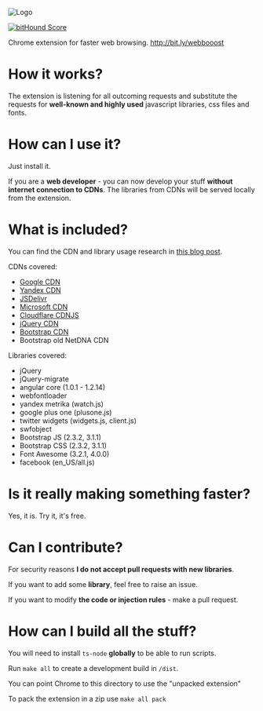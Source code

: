 ![Logo](http://mrmig-statis-assets.s3-website-eu-west-1.amazonaws.com/medium_tile.png)

[![bitHound Score](https://www.bithound.io/mr-mig/webbooost/badges/score.svg)](https://www.bithound.io/mr-mig/webbooost)

Chrome extension for faster web browsing. http://bit.ly/webbooost

How it works?
=============

The extension is listening for all outcoming requests and substitute the requests for **well-known and highly used** javascript libraries, css files and fonts.

How can I use it?
================

Just install it.

If you are a **web developer** - you can now develop your stuff **without internet connection to CDNs**. 
The libraries from CDNs will be served locally from the extension.

What is included?
===========================

You can find the CDN and library usage research in [this blog post](http://mtdv.io/2014-03-cdn-usage-and-javascript-library/).

CDNs covered:

* [Google CDN](https://developers.google.com/speed/libraries/devguide)
* [Yandex CDN](http://api.yandex.ru/jslibs/)
* [JSDelivr](http://www.jsdelivr.com/)
* [Microsoft CDN](http://www.asp.net/ajax/cdn)
* [Cloudflare CDNJS](https://cdnjs.com/)
* [jQuery CDN](https://code.jquery.com/)
* [Bootstrap CDN](http://www.bootstrapcdn.com/)
* Bootstrap old NetDNA CDN

Libraries covered:

* jQuery
* jQuery-migrate
* angular core (1.0.1 - 1.2.14)
* webfontloader
* yandex metrika (watch.js)
* google plus one (plusone.js)
* twitter widgets (widgets.js, client.js)
* swfobject
* Bootstrap JS (2.3.2, 3.1.1)
* Bootstrap CSS  (2.3.2, 3.1.1)
* Font Awesome (3.2.1, 4.0.0)
* facebook (en_US/all.js)

Is it really making something faster?
=====================

Yes, it is.
Try it, it's free.

Can I contribute?
=================

For security reasons **I do not accept pull requests with new libraries**.

If you want to add some **library**, feel free to raise an issue.

If you want to modify **the code or injection rules** - make a pull request.

How can I build all the stuff?
======

You will need to install `ts-node` **globally** to be able to run scripts.

Run `make all` to create a development build in `/dist`.

You can point Chrome to this directory to use the "unpacked extension"

To pack the extension in a zip use `make all pack`

